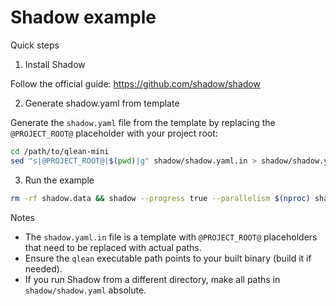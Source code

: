 Shadow example
===============

Quick steps

1) Install Shadow

Follow the official guide: https://github.com/shadow/shadow

2) Generate shadow.yaml from template

Generate the `shadow.yaml` file from the template by replacing the `@PROJECT_ROOT@` placeholder with your project root:

```bash
cd /path/to/qlean-mini
sed "s|@PROJECT_ROOT@|$(pwd)|g" shadow/shadow.yaml.in > shadow/shadow.yaml
```

3) Run the example

```bash
rm -rf shadow.data && shadow --progress true --parallelism $(nproc) shadow/shadow.yaml
```

Notes
- The `shadow.yaml.in` file is a template with `@PROJECT_ROOT@` placeholders that need to be replaced with actual paths.
- Ensure the `qlean` executable path points to your built binary (build it if needed).
- If you run Shadow from a different directory, make all paths in `shadow/shadow.yaml` absolute.

